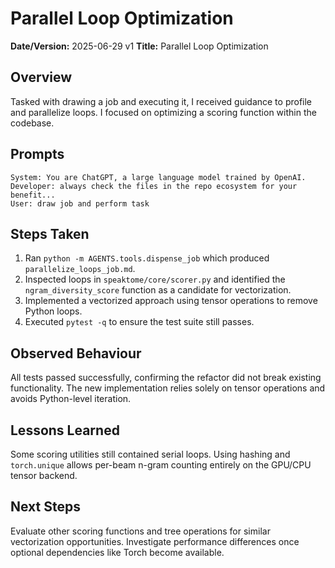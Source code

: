 # Parallel Loop Optimization

**Date/Version:** 2025-06-29 v1
**Title:** Parallel Loop Optimization

## Overview
Tasked with drawing a job and executing it, I received guidance to profile and parallelize loops. I focused on optimizing a scoring function within the codebase.

## Prompts
```
System: You are ChatGPT, a large language model trained by OpenAI.
Developer: always check the files in the repo ecosystem for your benefit...
User: draw job and perform task
```

## Steps Taken
1. Ran `python -m AGENTS.tools.dispense_job` which produced `parallelize_loops_job.md`.
2. Inspected loops in `speaktome/core/scorer.py` and identified the `ngram_diversity_score` function as a candidate for vectorization.
3. Implemented a vectorized approach using tensor operations to remove Python loops.
4. Executed `pytest -q` to ensure the test suite still passes.

## Observed Behaviour
All tests passed successfully, confirming the refactor did not break existing functionality. The new implementation relies solely on tensor operations and avoids Python-level iteration.

## Lessons Learned
Some scoring utilities still contained serial loops. Using hashing and `torch.unique` allows per-beam n-gram counting entirely on the GPU/CPU tensor backend.

## Next Steps
Evaluate other scoring functions and tree operations for similar vectorization opportunities. Investigate performance differences once optional dependencies like Torch become available.
